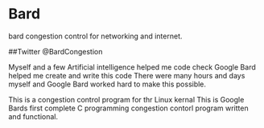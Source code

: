 # Bard
bard congestion control for networking and internet.

##Twitter @BardCongestion

Myself and a few Artificial intelligence helped me code check
Google Bard helped me create and write this code
There were many hours and days myself and Google Bard
worked hard to make this possible.

This is a congestion control program for thr Linux kernal
This is Google Bards first complete C programming congestion
contorl program written and functional.

